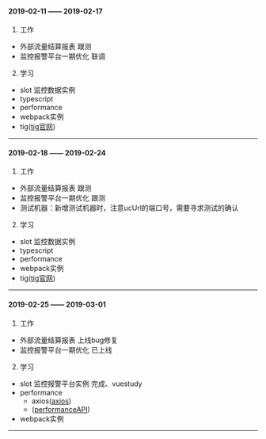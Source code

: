 #### 2019-02-11 —— 2019-02-17
1. 工作
  - 外部流量结算报表  跟测
  - 监控报警平台一期优化  联调
2. 学习
  - slot 监控数据实例 
  - typescript
  - performance
  - webpack实例
  - tig([tig官网](http://jonas.github.io/tig/))
***

#### 2019-02-18 —— 2019-02-24
1. 工作
  - 外部流量结算报表  跟测
  - 监控报警平台一期优化  跟测
  - 测试机器：新增测试机器时，注意ucUrl的端口号，需要寻求测试的确认
2. 学习
  - slot 监控数据实例 
  - typescript
  - performance
  - webpack实例
  - tig([tig官网](http://jonas.github.io/tig/))
***


#### 2019-02-25 —— 2019-03-01
1. 工作
  - 外部流量结算报表  上线bug修复
  - 监控报警平台一期优化  已上线
2. 学习
  - slot 监控报警平台实例   完成、vuestudy
  - performance 
      + axios([axios](https://github.com/axios/axios))
      + ([performanceAPI](https://developer.mozilla.org/zh-CN/docs/Web/API/Performance))
  - webpack实例
***